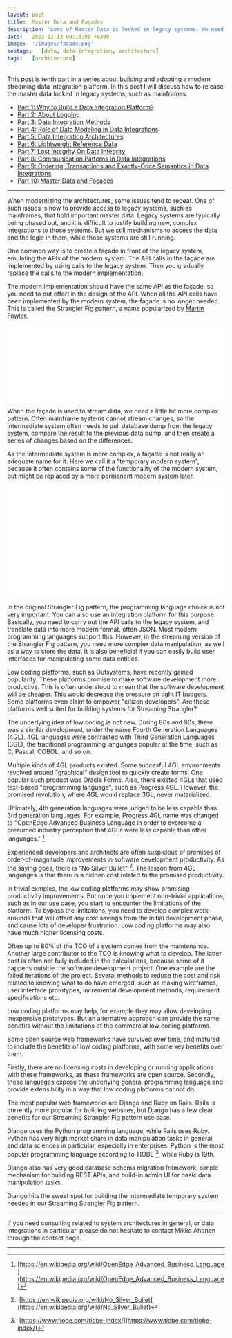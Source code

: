 ```yaml
---
layout: post
title:  Master Data and Façades
description: 'Lots of Master Data is locked in legacy systems. We need a migration path to release the data.'
date:   2023-12-13 09:18:00 +0300
image:  '/images/facade.png'
seotags:   [data, data-integration, architecture]
tags:   [architecture]
---
```

This post is tenth part in a series about building and adopting a modern
streaming data integration platform. In this post I will discuss how to release the master data locked in 
legacy systems, such as mainframes. 

* [Part 1: Why to Build a Data Integration Platform?](https://jauzo.com/2023/08/11/why-dip/)
* [Part 2: About Logging](https://jauzo.com/2023/08/25/logging/)
* [Part 3: Data Integration Methods](https://jauzo.com/2023/08/28/data-integration-methods/)
* [Part 4: Role of Data Modeling in Data Integrations](https://jauzo.com/2023/08/29/data-modeling/)
* [Part 5: Data Integration Architectures](https://jauzo.com/2023/09/08/data-integration-architectures/)
* [Part 6: Lightweight Reference Data](https://jauzo.com/2023/09/09/lightweight-reference-data/)
* [Part 7: Lost Integrity On Data Integrity](https://jauzo.com/2023/09/10/data-integrity/)
* [Part 8: Communication Patterns in Data Integrations](https://jauzo.com/2023/09/11/data-integration-communication-patterns/)
* [Part 9: Ordering, Transactions and Exactly-Once Semantics in Data Integrations](https://jauzo.com/2023/12/12/data-integration-ordering-etc/)
* [Part 10: Master Data and Façades](https://jauzo.com/2023/12/13/master-data-and-facades/)

***

When modernizing the architectures, some issues tend to repeat. One of such
issues is how to provide access to legacy systems, such as mainframes, that
hold important master data. Legacy systems are typically being phased out, and
it is difficult to justify building new, complex integrations to those systems.
But we still mechanisms to access the data and the logic in them, while those
systems are still running.

One common way is to create a façade in front of the legacy system, emulating
the APIs of the modern system. The API calls in the façade are implemented by
using calls to the legacy system. Then you gradually replace the calls to the
modern implementation.

The modern implementation should have the same API as
the façade, so you need to put effort in the design of the API. When all the
API calls have been implemented by the modern system, the façade is no longer
needed.  This is called the Strangler Fig pattern, a name popularized by
[Martin Fowler](https://martinfowler.com/bliki/StranglerFigApplication.html).

![Original Strangler Fig pattern](/images/strangler-fig.png)

When the façade is used to stream data, we need a little bit more complex
pattern.  Often mainframe systems cannot stream changes, so the intermediate
system often needs to pull database dump from the legacy system, compare the
result to the previous data dump, and then create a series of changes based on
the differences.

As the intermediate system is more complex, a façade is not
really an adequate name for it. Here we call it a "temporary modern system",
because it often contains some of the functionality of the modern system, but
might be replaced by a more permanent modern system later.

![Streaming Strangler Fig pattern](/images/streaming-strangler-fig.png)

In the original Strangler Fig pattern, the programming language choice is not
very important. You can also use an integration platform for this purpose. Basically, 
you need to carry out the API calls to the legacy system, and translate
data into more modern format, often JSON. Most modern programming languages
support this. However, in the streaming version of the Strangler Fig pattern,
you need more complex data manipulation, as well as a way to store the data. It is 
also beneficial if you can easily build user interfaces for manipulating some
data entities.

Low coding platforms, such as Outsystems, have recently gained popularity.
These platforms promise to make software development more productive. 
This is often understood to mean that the software development will be
cheaper. This would decrease the pressure on tight IT budgets.  Some platforms
even claim to empower "citizen developers". Are these platforms well suited
for building systems for Streaming Strangler?

The underlying idea of low coding is not new. During 80s and 90s, there was a
similar development, under the name Fourth Generation Languages (4GL). 4GL
languages were contrasted with Third Generation Languages (3GL), 
the traditional programming languages popular at the time, such as C, Pascal, COBOL, 
and so on.

Multiple kinds of 4GL products existed. Some succesful 4GL environments
revolved around "graphical" design tool to quickly create forms.
One popular such product was Oracle Forms. Also, there existed 4GLs that used 
text-based "programming language", such as Progress 4GL. However, the promised 
revolution, where 4GL would replace 3GL, never materialized.

Ultimately, 4th generation languages were judged to be less capable
than 3rd generation languages. For example, Progress 4GL name was changed to
"OpenEdge Advanced Business Language in order to overcome a presumed industry
perception that 4GLs were less capable than other languages." [^1]

Experienced developers and architects are often suspicious of
promises of order-of-magnitude improvements in software development productivity.
As the saying goes, there is "No Silver Bullet" [^2]. The lesson from 4GL
languages is that there is a hidden cost related to the promised productivity.

In trivial exmples, the low coding platforms may show promising productivity
improvements. But once you implement non-trivial applications, such as in our
use case, you start to encounter the limitations of the platform. To bypass the
limitations, you need to develop complex work-arounds that will offset any cost savings
from the initial development phase, and cause lots of developer frustration.
Low coding platforms may also have much higher licensing costs. 

Often up to 80% of the TCO of a system comes from the maintenance. Another 
large contributor to the TCO is knowing what to develop. The latter cost is
often not fully included in the calculations, because some of it happens outside the 
software development project. One example are the failed iterations of
the project. Several methods to reduce the cost and risk related to knowing
what to do have emerged, such as making wireframes, user interface prototypes,
incremental development methods, requirement specifications etc.

Low coding platforms may help, for example they may allow developing
inexpensive prototypes. But an alternative approach can provide the same
benefits without the limitations of the commercial low coding platforms.

Some open source web frameworks have survived over time, and matured to
include the benefits of low coding platforms, with some key benefits over them.

Firstly, there are no licensing costs in developing or running applications
with these frameworks, as these frameworks are open source. Secondly, these
languages expose the underlying general programming language and 
provide extensibility in a way that low coding platforms cannot do.

The most popular web frameworks are Django and Ruby on Rails. Rails is
currently more popular for building websites, but Django has a few clear benefits
for our Streaming Strangler Fig pattern use case.

Django uses the Python programming language, while Rails uses Ruby. Python has very high
market share in data manipulation tasks in general, and data sciences in
particular, especially in enterprises. Python is the most popular programming language
according to TIOBE [^3], while Ruby is 19th.

Django also has very good database schema migration framework, simple mechanism
for building REST APIs, and build-in admin UI for basic data manipulation
tasks.

Django hits the sweet spot for building the intermediate temporary system
needed in our Streaming Strangler Fig pattern.

***

If you need consulting related to system architectures in general, or data integrations in
particular, please do not hesitate to contact Mikko Ahonen through the contact page.

***

[^1]: [https://en.wikipedia.org/wiki/OpenEdge_Advanced_Business_Language](https://en.wikipedia.org/wiki/OpenEdge_Advanced_Business_Language)
[^2]: [https://en.wikipedia.org/wiki/No_Silver_Bullet](https://en.wikipedia.org/wiki/No_Silver_Bullet)
[^3]: [https://www.tiobe.com/tiobe-index/](https://www.tiobe.com/tiobe-index/)
